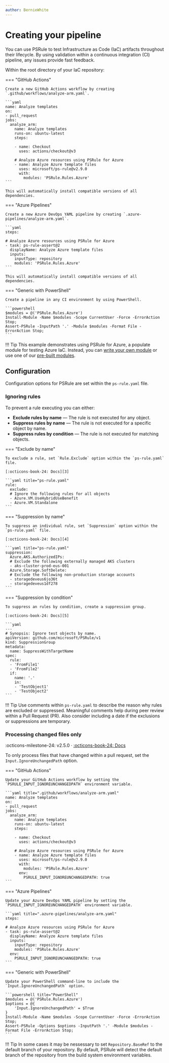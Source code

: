 ```yaml
---
author: BernieWhite
---
```


# Creating your pipeline

You can use PSRule to test Infrastructure as Code (IaC) artifacts throughout their lifecycle.
By using validation within a continuous integration (CI) pipeline, any issues provide fast feedback.

Within the root directory of your IaC repository:

=== "GitHub Actions"

    Create a new GitHub Actions workflow by creating `.github/workflows/analyze-arm.yaml`.

    ```yaml
    name: Analyze templates
    on:
    - pull_request
    jobs:
      analyze_arm:
        name: Analyze templates
        runs-on: ubuntu-latest
        steps:

        - name: Checkout
          uses: actions/checkout@v3

        # Analyze Azure resources using PSRule for Azure
        - name: Analyze Azure template files
          uses: microsoft/ps-rule@v2.9.0
          with:
            modules: 'PSRule.Rules.Azure'
    ```

    This will automatically install compatible versions of all dependencies.

=== "Azure Pipelines"

    Create a new Azure DevOps YAML pipeline by creating `.azure-pipelines/analyze-arm.yaml`.

    ```yaml
    steps:

    # Analyze Azure resources using PSRule for Azure
    - task: ps-rule-assert@2
      displayName: Analyze Azure template files
      inputs:
        inputType: repository
        modules: 'PSRule.Rules.Azure'
    ```

    This will automatically install compatible versions of all dependencies.

=== "Generic with PowerShell"

    Create a pipeline in any CI environment by using PowerShell.

    ```powershell
    $modules = @('PSRule.Rules.Azure')
    Install-Module -Name $modules -Scope CurrentUser -Force -ErrorAction Stop;
    Assert-PSRule -InputPath '.' -Module $modules -Format File -ErrorAction Stop;
    ```

!!! Tip
    This example demonstrates using PSRule for Azure, a populate module for testing Azure IaC.
    Instead, you can [write your own module][7] or use one of our [pre-built modules][6].

## Configuration

Configuration options for PSRule are set within the `ps-rule.yaml` file.

### Ignoring rules

To prevent a rule executing you can either:

- **Exclude rules by name** &mdash; The rule is not executed for any object.
- **Suppress rules by name** &mdash; The rule is not executed for a specific object by name.
- **Suppress rules by condition** &mdash; The rule is not executed for matching objects.

=== "Exclude by name"

    To exclude a rule, set `Rule.Exclude` option within the `ps-rule.yaml` file.

    [:octicons-book-24: Docs][3]

    ```yaml title="ps-rule.yaml"
    rule:
      exclude:
      # Ignore the following rules for all objects
      - Azure.VM.UseHybridUseBenefit
      - Azure.VM.Standalone
    ```

=== "Suppression by name"

    To suppress an individual rule, set `Suppression` option within the `ps-rule.yaml` file.

    [:octicons-book-24: Docs][4]

    ```yaml title="ps-rule.yaml"
    suppression:
      Azure.AKS.AuthorizedIPs:
      # Exclude the following externally managed AKS clusters
      - aks-cluster-prod-eus-001
      Azure.Storage.SoftDelete:
      # Exclude the following non-production storage accounts
      - storagedeveus6jo36t
      - storagedeveus1df278
    ```

=== "Suppression by condition"

    To suppress an rules by condition, create a suppression group.

    [:octicons-book-24: Docs][5]

    ```yaml
    ---
    # Synopsis: Ignore test objects by name.
    apiVersion: github.com/microsoft/PSRule/v1
    kind: SuppressionGroup
    metadata:
      name: SuppressWithTargetName
    spec:
      rule:
      - 'FromFile1'
      - 'FromFile2'
      if:
        name: '.'
        in:
        - 'TestObject1'
        - 'TestObject2'
    ```

!!! Tip
    Use comments within `ps-rule.yaml` to describe the reason why rules are excluded or suppressed.
    Meaningful comments help during peer review within a Pull Request (PR).
    Also consider including a date if the exclusions or suppressions are temporary.

  [6]: addon-modules.md
  [7]: authoring/packaging-rules.md

### Processing changed files only

:octicons-milestone-24: v2.5.0 · [:octicons-book-24: Docs][8]

To only process files that have changed within a pull request, set the `Input.IgnoreUnchangedPath` option.

=== "GitHub Actions"

    Update your GitHub Actions workflow by setting the `PSRULE_INPUT_IGNOREUNCHANGEDPATH` environment variable.

    ```yaml title=".github/workflows/analyze-arm.yaml"
    name: Analyze templates
    on:
    - pull_request
    jobs:
      analyze_arm:
        name: Analyze templates
        runs-on: ubuntu-latest
        steps:

        - name: Checkout
          uses: actions/checkout@v3

        # Analyze Azure resources using PSRule for Azure
        - name: Analyze Azure template files
          uses: microsoft/ps-rule@v2.9.0
          with:
            modules: 'PSRule.Rules.Azure'
          env:
            PSRULE_INPUT_IGNOREUNCHANGEDPATH: true
    ```

=== "Azure Pipelines"

    Update your Azure DevOps YAML pipeline by setting the `PSRULE_INPUT_IGNOREUNCHANGEDPATH` environment variable.

    ```yaml title=".azure-pipelines/analyze-arm.yaml"
    steps:

    # Analyze Azure resources using PSRule for Azure
    - task: ps-rule-assert@2
      displayName: Analyze Azure template files
      inputs:
        inputType: repository
        modules: 'PSRule.Rules.Azure'
      env:
        PSRULE_INPUT_IGNOREUNCHANGEDPATH: true
    ```

=== "Generic with PowerShell"

    Update your PowerShell command-line to include the `Input.IgnoreUnchangedPath` option.

    ```powershell title="PowerShell"
    $modules = @('PSRule.Rules.Azure')
    $options = @{
        'Input.IgnoreUnchangedPath' = $True
    }
    Install-Module -Name $modules -Scope CurrentUser -Force -ErrorAction Stop;
    Assert-PSRule -Options $options -InputPath '.' -Module $modules -Format File -ErrorAction Stop;
    ```

!!! Tip
    In some cases it may be nessessary to set `Repository.BaseRef` to the default branch of your repository.
    By default, PSRule will detect the default branch of the repository from the build system environment variables.

  [8]: concepts/PSRule/en-US/about_PSRule_Options.md#inputignoreunchangedpath
